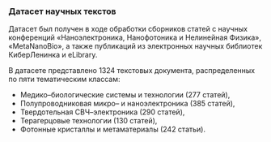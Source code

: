 ### Датасет научных текстов

Датасет был получен в ходе обработки сборников статей с научных конференций «Наноэлектроника, Нанофотоника и Нелинейная Физика», 
«MetaNanoBio», а также публикаций из электронных научных библиотек КиберЛенинка и eLibrary.

В датасете представлено 1324 текстовых документа, распределенных по пяти тематическим классам:
  * Медико–биологические системы и технологии (277 статей),
  * Полупроводниковая микро– и наноэлектроника (385 статей),
  * Твердотельная СВЧ–электроника (290 статей),
  * Терагерцовые технологии (130 статей),
  * Фотонные кристаллы и метаматериалы (242 статьи).
